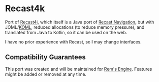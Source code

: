 # Recast4k

Port of [Recast4j](https://github.com/ppiastucki/recast4j), which itself is a Java port of [Recast Navigation](https://github.com/recastnavigation/recastnavigation),
but with JOML/[KOML](https://github.com/AntonioNoack/RemsEngine/tree/master/KOML), reduced allocations (to reduce memory pressure), and translated from Java to Kotlin, so it can be used on the web.

I have no prior experience with Recast, so I may change interfaces.

## Compatibility Guarantees
This port was created and will be maintained for [Rem's Engine](https://github.com/AntonioNoack/RemsEngine).
Features might be added or removed at any time.